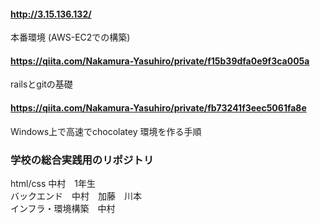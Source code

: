 #### http://3.15.136.132/
本番環境
(AWS-EC2での構築)

#### https://qiita.com/Nakamura-Yasuhiro/private/f15b39dfa0e9f3ca005a
railsとgitの基礎

#### https://qiita.com/Nakamura-Yasuhiro/private/fb73241f3eec5061fa8e
Windows上で高速でchocolatey 環境を作る手順



### 学校の総合実践用のリポジトリ

html/css 中村　1年生<br>
バックエンド　中村　加藤　川本<br>
インフラ・環境構築　中村
